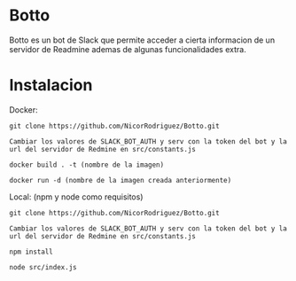 # Botto
Botto es un bot de Slack que permite acceder a cierta informacion de un servidor de Readmine ademas de algunas funcionalidades extra.

# Instalacion

Docker:

	git clone https://github.com/NicorRodriguez/Botto.git

	Cambiar los valores de SLACK_BOT_AUTH y serv con la token del bot y la url del servidor de Redmine en src/constants.js

	docker build . -t (nombre de la imagen)

	docker run -d (nombre de la imagen creada anteriormente)

Local: (npm y node como requisitos)

	git clone https://github.com/NicorRodriguez/Botto.git

	Cambiar los valores de SLACK_BOT_AUTH y serv con la token del bot y la url del servidor de Redmine en src/constants.js

	npm install

	node src/index.js
